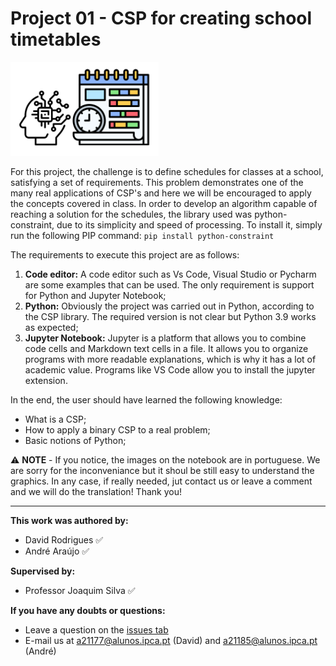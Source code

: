 ﻿# Project 01 - CSP for creating school timetables

![Image](images/image-16.png?raw=true)

For this project, the challenge is to define schedules for classes at a school, satisfying a set of requirements. This problem demonstrates one of the many real applications of CSP's and here we will be encouraged to apply the concepts covered in class.
In order to develop an algorithm capable of reaching a solution for the schedules, the library used was python-constraint, due to its simplicity and speed of processing. To install it, simply run the following PIP command: `pip install python-constraint`

The requirements to execute this project are as follows:

  1. **Code editor:** A code editor such as Vs Code, Visual Studio or Pycharm are some examples that can be used. The only requirement is support for Python and Jupyter Notebook;
  2. **Python:** Obviously the project was carried out in Python, according to the CSP library. The required version is not clear but Python 3.9 works as expected;
  3. **Jupyter Notebook:** Jupyter is a platform that allows you to combine code cells and Markdown text cells in a file. It allows you to organize programs with more readable explanations, which is why it has a lot of academic value. Programs like VS Code allow you to install the jupyter extension.

In the end, the user should have learned the following knowledge:

  - What is a CSP;
  - How to apply a binary CSP to a real problem;
  - Basic notions of Python;

:warning: **NOTE** - If you notice, the images on the notebook are in portuguese. We are sorry for the inconveniance but it shoul be still easy to understand the graphics. In any case, if really needed, jut contact us or leave a comment and we will do the translation! Thank you!

---

**This work was authored by:**
- David Rodrigues :white_check_mark:
- André Araújo :white_check_mark:

**Supervised by:**
- Professor Joaquim Silva :white_check_mark:


**If you have any doubts or questions:**
- Leave a question on the [issues tab](https://github.com/andre1araujo/Fundamentals-of-Artificial-Intelligence/issues)
- E-mail us at a21177@alunos.ipca.pt (David) and a21185@alunos.ipca.pt (André)